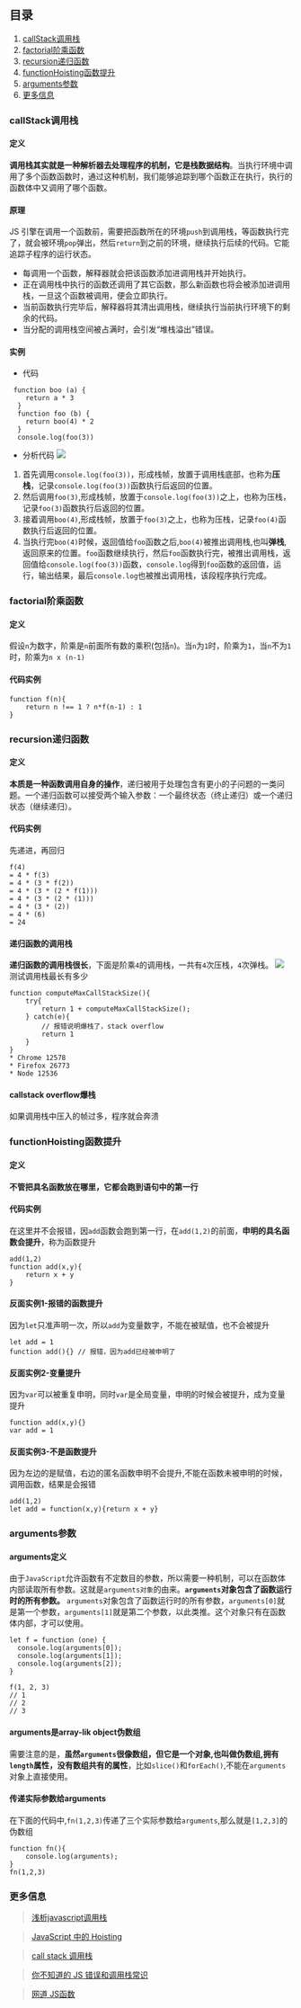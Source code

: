 ## 目录
1. [callStack调用栈](#callStack调用栈)
2. [factorial阶乘函数](#factorial阶乘函数)
3. [recursion递归函数](#recursion递归函数)
4. [functionHoisting函数提升](#functionHoisting函数提升)
5. [arguments参数](#arguments参数)
6.  [更多信息](#更多信息)

### callStack调用栈
#### 定义
**调用栈其实就是一种解析器去处理程序的机制，它是栈数据结构**。当执行环境中调用了多个函数函数时，通过这种机制，我们能够追踪到哪个函数正在执行，执行的函数体中又调用了哪个函数。
#### 原理
JS 引擎在调用一个函数前，需要把函数所在的环境`push`到调用栈，等函数执行完了，就会被环境`pop`弹出，然后`return`到之前的环境，继续执行后续的代码。它能追踪子程序的运行状态。
* 每调用一个函数，解释器就会把该函数添加进调用栈并开始执行。
* 正在调用栈中执行的函数还调用了其它函数，那么新函数也将会被添加进调用栈，一旦这个函数被调用，便会立即执行。
* 当前函数执行完毕后，解释器将其清出调用栈，继续执行当前执行环境下的剩余的代码。
* 当分配的调用栈空间被占满时，会引发“堆栈溢出”错误。

#### 实例
* 代码
```
 function boo (a) {
    return a * 3
  }
  function foo (b) {
    return boo(4) * 2
  }
  console.log(foo(3))
```
* 分析代码
![](https://user-gold-cdn.xitu.io/2020/2/16/1704cdd391f7d9e5?w=684&h=500&f=gif&s=402467)
1. 首先调用`console.log(foo(3))`，形成栈帧，放置于调用栈底部，也称为**压栈**，记录`console.log(foo(3))`函数执行后返回的位置。
2. 然后调用`foo(3)`,形成栈帧，放置于`console.log(foo(3))`之上，也称为压栈，记录`foo(3)`函数执行后返回的位置。
3. 接着调用`boo(4)`,形成栈帧，放置于`foo(3)`之上，也称为压栈，记录`foo(4)`函数执行后返回的位置。
4. 当执行完`boo(4)`时候，返回值给`foo`函数之后,`boo(4)`被推出调用栈,也叫**弹栈**,返回原来的位置。`foo`函数继续执行，然后`foo`函数执行完，被推出调用栈，返回值给`console.log(foo(3))`函数，`console.log`得到`foo`函数的返回值，运行，输出结果，最后`console.log`也被推出调用栈，该段程序执行完成。

### factorial阶乘函数
#### 定义
假设`n`为数字，阶乘是`n`前面所有数的乘积(包括`n`)。当`n`为`1`时，阶乘为`1`，当`n`不为`1`时，阶乘为`n x (n-1)`
#### 代码实例
```
function f(n){
    return n !== 1 ? n*f(n-1) : 1
}
```
### recursion递归函数
#### 定义
**本质是一种函数调用自身的操作**，递归被用于处理包含有更小的子问题的一类问题。一个递归函数可以接受两个输入参数：一个最终状态（终止递归）或一个递归状态（继续递归）。
#### 代码实例
先递进，再回归
```
f(4)
= 4 * f(3)
= 4 * (3 * f(2))
= 4 * (3 * (2 * f(1)))
= 4 * (3 * (2 * (1)))
= 4 * (3 * (2))
= 4 * (6)
= 24
```
#### 递归函数的调用栈
**递归函数的调用栈很长**，下面是阶乘`4`的调用栈，一共有`4`次压栈，`4`次弹栈。
![](https://user-gold-cdn.xitu.io/2020/2/16/1704d1f0e57e8d4d?w=935&h=561&f=jpeg&s=52978)
测试调用栈最长有多少
```
function computeMaxCallStackSize(){
    try{
        return 1 + computeMaxCallStackSize();
    } catch(e){
        // 报错说明爆栈了，stack overflow
        return 1
    }
}
* Chrome 12578
* Firefox 26773
* Node 12536
```
#### callstack overflow爆栈
如果调用栈中压入的帧过多，程序就会奔溃

### functionHoisting函数提升
#### 定义
**不管把具名函数放在哪里，它都会跑到语句中的第一行**
#### 代码实例
在这里并不会报错，因`add`函数会跑到第一行，在`add(1,2)`的前面，**申明的具名函数会提升**，称为函数提升
```
add(1,2)
function add(x,y){
    return x + y
}
```
#### 反面实例1-报错的函数提升
因为`let`只准声明一次，所以`add`为变量数字，不能在被赋值，也不会被提升
```
let add = 1
function add(){} // 报错，因为add已经被申明了
```
#### 反面实例2-变量提升
因为`var`可以被重复申明，同时`var`是全局变量，申明的时候会被提升，成为变量提升
```
function add(x,y){}
var add = 1
```
#### 反面实例3-不是函数提升
因为左边的是赋值，右边的匿名函数申明不会提升,不能在函数未被申明的时候，调用函数，结果是会报错
```
add(1,2)
let add = function(x,y){return x + y}
```


### arguments参数
#### arguments定义
由于`JavaScript`允许函数有不定数目的参数，所以需要一种机制，可以在函数体内部读取所有参数。这就是`arguments对象`的由来。**`arguments`对象包含了函数运行时的所有参数。**
`arguments`对象包含了函数运行时的所有参数，`arguments[0]`就是第一个参数，`arguments[1]`就是第二个参数，以此类推。这个对象只有在函数体内部，才可以使用。
```
let f = function (one) {
  console.log(arguments[0]);
  console.log(arguments[1]);
  console.log(arguments[2]);
}

f(1, 2, 3)
// 1
// 2
// 3
```
#### arguments是array-lik object伪数组
需要注意的是，**虽然`arguments`很像数组，但它是一个对象,也叫做伪数组,拥有`length`属性，没有数组共有的属性**，比如`slice()`和`forEach()`,不能在`arguments`对象上直接使用。
#### 传递实际参数给arguments
在下面的代码中,`fn(1,2,3)`传递了三个实际参数给`arguments`,那么就是`[1,2,3]`的伪数组
```
function fn(){
    console.log(arguments);
}
fn(1,2,3)
```

### 更多信息
>[浅析javascript调用栈](https://segmentfault.com/a/1190000010360316)

>[JavaScript 中的 Hoisting ](https://www.html.cn/archives/7924)

>[call stack 调用栈](https://developer.mozilla.org/zh-CN/docs/Glossary/Call_stack)

>[你不知道的 JS 错误和调用栈常识](https://segmentfault.com/a/1190000008621990)

>[网道 JS函数](https://wangdoc.com/javascript/types/function.html)